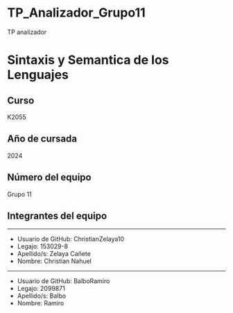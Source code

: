 # TP_Analizador_Grupo11
TP analizador

# Sintaxis y Semantica de los Lenguajes

## Curso
K2055

## Año de cursada
2024

## Número del equipo
Grupo 11

## Integrantes del equipo

--------------------------------------------------
* Usuario de GitHub: ChristianZelaya10
* Legajo: 153029-8
* Apellido/s: Zelaya Cañete
* Nombre: Christian Nahuel

--------------------------------------------------
* Usuario de GitHub: BalboRamiro
* Legajo: 2099871
* Apellido/s: Balbo
* Nombre: Ramiro

